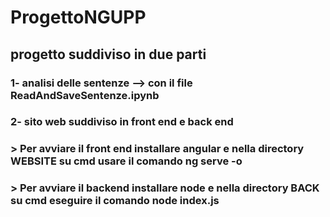 # ProgettoNGUPP
 
## progetto suddiviso in due parti
### 1- analisi delle sentenze --> con il file ReadAndSaveSentenze.ipynb
### 2- sito web suddiviso in front end e back end
### > Per avviare il front end installare angular e nella directory WEBSITE su cmd usare il comando ng serve -o
### > Per avviare il backend installare node e nella directory BACK su cmd eseguire il comando node index.js